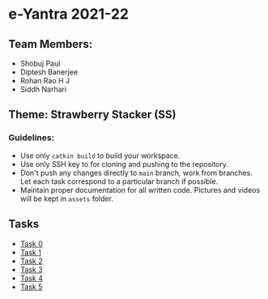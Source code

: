 # e-Yantra 2021-22

## Team Members:
- Shobuj Paul
- Diptesh Banerjee
- Rohan Rao H J
- Siddh Narhari

## Theme: Strawberry Stacker (SS)
### Guidelines:
- Use only ```catkin build``` to build your workspace.
- Use only SSH key to for cloning and pushing to the repository.
- Don't push any changes directly to ```main``` branch, work from branches. Let each task correspond to a particular branch if possible.
- Maintain proper documentation for all written code. Pictures and videos will be kept in ```assets``` folder.

## Tasks
- [Task 0](task_0/README.md)
- [Task 1](task_1/README.md)
- [Task 2](task_2/README.md)
- [Task 3](task_3/README.md)
- [Task 4](task_4/README.md)
- [Task 5](task_5/README.md)

